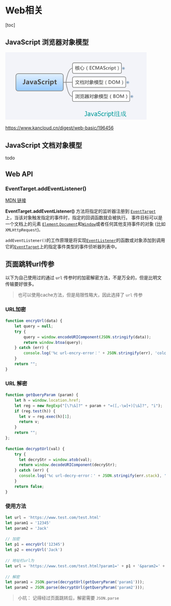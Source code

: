 # Web相关

[toc]

## JavaScript 浏览器对象模型

<img src="./img/js.jpg" alt="js组成" style="zoom:85%;" />

 https://www.kancloud.cn/digest/web-basic/196456 



## JavaScript 文档对象模型

todo



## Web API

### EventTarget.addEventListener()

[MDN 链接]( https://developer.mozilla.org/zh-CN/docs/Web/API/EventTarget/addEventListener )

**EventTarget.addEventListener()** 方法将指定的监听器注册到 [`EventTarget`](https://developer.mozilla.org/zh-CN/docs/Web/API/EventTarget) 上，当该对象触发指定的事件时，指定的回调函数就会被执行。 事件目标可以是一个文档上的元素 [`Element`](https://developer.mozilla.org/zh-CN/docs/Web/API/Element),[`Document`](https://developer.mozilla.org/zh-CN/docs/Web/API/Document)和[`Window`](https://developer.mozilla.org/zh-CN/docs/Web/API/Window)或者任何其他支持事件的对象 (比如 `XMLHttpRequest`)`。`

`addEventListener()`的工作原理是将实现[`EventListener`](https://developer.mozilla.org/zh-CN/docs/Web/API/EventListener)的函数或对象添加到调用它的[`EventTarget`](https://developer.mozilla.org/zh-CN/docs/Web/API/EventTarget)上的指定事件类型的事件侦听器列表中。


## 页面跳转url传参

以下为自己使用过的通过 ``url`` 传参时的加密解密方法，不是万全的，但是比明文传输要好很多。

>   也可以使用cache方法，但是局限性略大，因此选择了 ``url`` 传参


### URL加密

```javascript
function encryUrl(data) {
    let query = null;
	try {
		query = window.encodeURIComponent(JSON.stringify(data));
		return window.btoa(query);
	} catch (err) {
		console.log('%c url-encry-error：' + JSON.stringify(err), 'color:red;');
	}
    return "";
}
```

### URL 解密

```javascript
function getQueryParam (param) {
    let h = window.location.href;
    let reg = new RegExp("[\?\&]?" + param + "=([,-\w]+)[\&]?", "i");
    if (reg.test(h)) {
      let v = reg.exec(h)[1];
      return v;
    }
    return "";
};

function decryptUrl(val) {
    try {
      let decryStr = window.atob(val); 
      return window.decodeURIComponent(decryStr);
    } catch (err) {
      console.log('%c url-decry-error：' + JSON.stringify(err.stack), 'color:red;');
    }
    return false;
}
```

### 使用方法

```javascript
let url = 'https://www.test.com/test.html'
let param1 = '12345'
let param2 = 'Jack'

// 加密
let p1 = encryUrl('12345')
let p2 = encryUrl('Jack')

// 地址栏url为
let url = 'https://www.test.com/test.html?param1=' + p1 + '&param2=' + p2

// 解密
let param1 = JSON.parse(decryptUrl(getQueryParam('param1')));
let param2 = JSON.parse(decryptUrl(getQueryParam('param2')));
```


>小坑： 记得经过页面跳转后，解密需要 ``JSON.parse`` 










